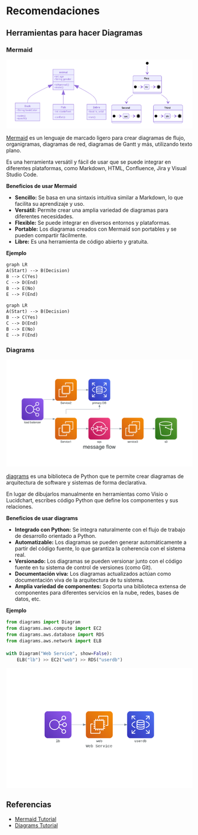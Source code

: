 # Recomendaciones

## Herramientas para hacer Diagramas

### Mermaid

<img src="../../images/mermaid.png" width="600" >

[Mermaid](https://mermaid.js.org/#/) es un lenguaje de
marcado ligero para crear diagramas de flujo, organigramas, 
diagramas de red, diagramas de Gantt y más, utilizando texto plano. 

Es una herramienta versátil y fácil de usar que se puede integrar en 
diferentes plataformas, como Markdown, HTML, Confluence, Jira y Visual Studio Code.

**Beneficios de usar Mermaid**

* **Sencillo:** Se basa en una sintaxis intuitiva similar a Markdown, lo que facilita su aprendizaje y uso.
* **Versátil:** Permite crear una amplia variedad de diagramas para diferentes necesidades.
* **Flexible:** Se puede integrar en diversos entornos y plataformas.
* **Portable:** Los diagramas creados con Mermaid son portables y se pueden compartir fácilmente.
* **Libre:** Es una herramienta de código abierto y gratuita.

**Ejemplo**

```terminal
graph LR
A(Start) --> B(Decision)
B --> C(Yes)
C --> D(End)
B --> E(No)
E --> F(End)
```

```mermaid
graph LR
A(Start) --> B(Decision)
B --> C(Yes)
C --> D(End)
B --> E(No)
E --> F(End)
```
### Diagrams

<img src="../../images/diagrams.png" width="600" >

[diagrams](https://diagrams.mingrammer.com/) es una biblioteca de Python que
te permite crear diagramas de arquitectura de software y sistemas 
de forma declarativa.

En lugar de dibujarlos manualmente en herramientas como
Visio o Lucidchart, escribes código Python que define los componentes 
y sus relaciones.

**Beneficios de usar diagrams**

* **Integrado con Python:** Se integra naturalmente con el flujo de trabajo de desarrollo orientado a Python.
* **Automatizable:** Los diagramas se pueden generar automáticamente a partir del código fuente, lo que garantiza la coherencia con el sistema real.
* **Versionado:** Los diagramas se pueden versionar junto con el código fuente en tu sistema de control de versiones (como Git).
* **Documentación viva:** Los diagramas actualizados actúan como documentación viva de la arquitectura de tu sistema.
* **Amplia variedad de componentes:** Soporta una biblioteca extensa de componentes para diferentes servicios en la nube, redes, bases de datos, etc.

**Ejemplo**

```python
from diagrams import Diagram
from diagrams.aws.compute import EC2
from diagrams.aws.database import RDS
from diagrams.aws.network import ELB

with Diagram("Web Service", show=False):
    ELB("lb") >> EC2("web") >> RDS("userdb")
```

<img src="../../images/diagrams2.png" width="600" >

## Referencias

* [Mermaid Tutorial](https://mermaid.js.org/ecosystem/tutorials.html)
* [Diagrams Tutorial](https://diagrams.mingrammer.com/docs/guides/diagram)
